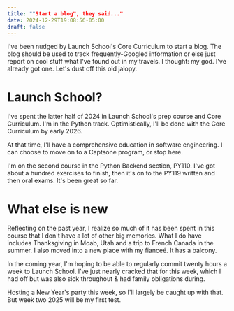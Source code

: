 ```yaml
---
title: ""Start a blog", they said..."
date: 2024-12-29T19:08:56-05:00
draft: false
---
```


I've been nudged by Launch School's Core Curriculum to start a blog. The blog should be used to track frequently-Googled information or else just report on cool stuff what I've found out in my travels. I thought: my god. I've already got one. Let's dust off this old jalopy.

# Launch School?

I've spent the latter half of 2024 in Launch School's prep course and Core Curriculum. I'm in the Python track. Optimistically, I'll be done with the Core Curriculum by early 2026.

At that time, I'll have a comprehensive education in software engineering. I can choose to move on to a Captsone program, or stop here.

I'm on the second course in the Python Backend section, PY110. I've got about a hundred exercises to finish, then it's on to the PY119 written and then oral exams. It's been great so far.

# What else is new

Reflecting on the past year, I realize so much of it has been spent in this course that I don't have a lot of other big memories. What I do have includes Thanksgiving in Moab, Utah and a trip to French Canada in the summer. I also moved into a new place with my fianceé. It has a balcony.

In the coming year, I'm hoping to be able to regularly commit twenty hours a week to Launch School. I've just nearly cracked that for this week, which I had off but was also sick throughout & had family obligations during.

Hosting a New Year's party this week, so I'll largely be caught up with that. But week two 2025 will be my first test.
